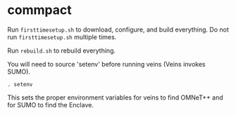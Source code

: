 # commpact

Run `firsttimesetup.sh` to download, configure, and build everything.
Do not run `firsttimesetup.sh` multiple times.

Run `rebuild.sh` to rebuild everything.

You will need to source 'setenv' before running veins (Veins invokes SUMO).
~~~~
. setenv
~~~~
This sets the proper environment variables for veins to find OMNeT++ and for SUMO to find the Enclave.
